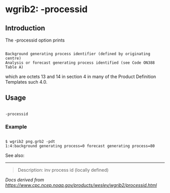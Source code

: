 # wgrib2: -processid

## Introduction

The -processid option prints

```

Background generating process identifier (defined by originating centre)
Analysis or forecast generating process identified (see Code ON388 Table A)

```

which are octets 13 and 14 in section 4 in many of the Product Definition Templates
such 4.0.

## Usage

```

-processid

```

### Example

```

$ wgrib2 png.grb2 -pdt
1:4:background generating process=0 forecast generating process=80

```

See also:

---

> Description: inv process id (locally defined)

_Docs derived from <https://www.cpc.ncep.noaa.gov/products/wesley/wgrib2/processid.html>_
